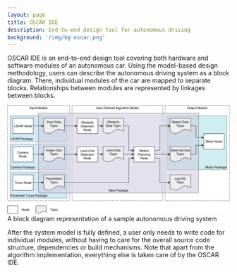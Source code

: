 ```yaml
---
layout: page
title: OSCAR IDE
description: End-to-end design tool for autonomous driving
background: '/img/bg-oscar.png'
---
```


OSCAR IDE is an end-to-end design tool covering both hardware and software modules of an autonomous car. Using the model-based design methodology, users can describe the autonomous driving system as a block diagram. There, individual modules of the car are mapped to separate blocks. Relationships between modules are represented by linkages between blocks. 

<img class="img-fluid" src="img/oscar-ide.png">
<span class="caption text-muted">A block diagram representation of a sample autonomous driving system</span>

After the system model is fully defined, a user only needs to write code for individual modules, without having to care for the overall source code structure, dependencies or build mechanisms. Note that apart from the algorithm implementation, everything else is taken care of by the OSCAR IDE.
